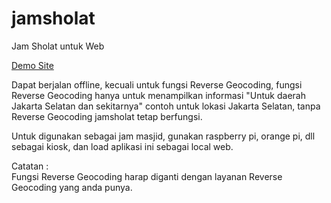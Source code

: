 # jamsholat
Jam Sholat untuk Web

[Demo Site](https://piapiastudio.web.id/jamsholat/)

Dapat berjalan offline, kecuali untuk fungsi Reverse Geocoding, fungsi Reverse Geocoding hanya untuk menampilkan informasi "Untuk daerah Jakarta Selatan dan sekitarnya" contoh untuk lokasi Jakarta Selatan, tanpa Reverse Geocoding jamsholat tetap berfungsi.

Untuk digunakan sebagai jam masjid, gunakan raspberry pi, orange pi, dll sebagai kiosk, dan load aplikasi ini sebagai local web.

Catatan :\
Fungsi Reverse Geocoding harap diganti dengan layanan Reverse Geocoding yang anda punya.
